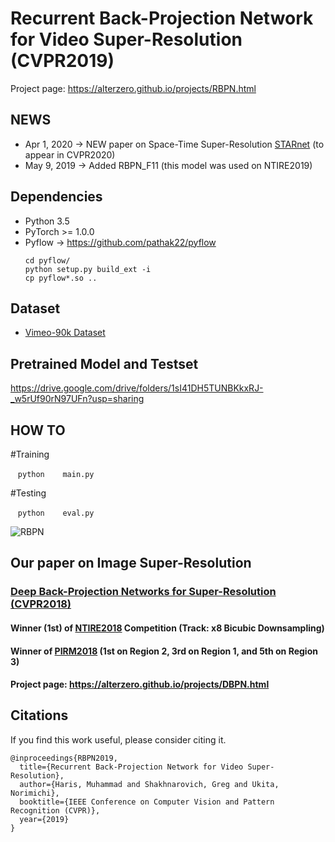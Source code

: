 # Recurrent Back-Projection Network for Video Super-Resolution (CVPR2019)

Project page: https://alterzero.github.io/projects/RBPN.html

## NEWS
* Apr 1, 2020 -> NEW paper on Space-Time Super-Resolution [STARnet](https://github.com/alterzero/STARnet) (to appear in CVPR2020)
* May 9, 2019 -> Added RBPN_F11 (this model was used on NTIRE2019)

## Dependencies
* Python 3.5
* PyTorch >= 1.0.0
* Pyflow -> https://github.com/pathak22/pyflow
  ```Shell
  cd pyflow/
  python setup.py build_ext -i
  cp pyflow*.so ..
  ```

## Dataset
* [Vimeo-90k Dataset](http://toflow.csail.mit.edu)

## Pretrained Model and Testset
https://drive.google.com/drive/folders/1sI41DH5TUNBKkxRJ-_w5rUf90rN97UFn?usp=sharing

## HOW TO

#Training

    ```python
    main.py
    ```

#Testing

    ```python
    eval.py
    ```

![RBPN](https://alterzero.github.io/projects/RBPN.png)

## Our paper on Image Super-Resolution
### [Deep Back-Projection Networks for Super-Resolution (CVPR2018)](https://github.com/alterzero/DBPN-Pytorch)
#### Winner (1st) of [NTIRE2018](http://openaccess.thecvf.com/content_cvpr_2018_workshops/papers/w13/Timofte_NTIRE_2018_Challenge_CVPR_2018_paper.pdf) Competition (Track: x8 Bicubic Downsampling)
#### Winner of [PIRM2018](https://arxiv.org/pdf/1809.07517.pdf) (1st on Region 2, 3rd on Region 1, and 5th on Region 3)
#### Project page: https://alterzero.github.io/projects/DBPN.html


## Citations
If you find this work useful, please consider citing it.
```
@inproceedings{RBPN2019,
  title={Recurrent Back-Projection Network for Video Super-Resolution},
  author={Haris, Muhammad and Shakhnarovich, Greg and Ukita, Norimichi},
  booktitle={IEEE Conference on Computer Vision and Pattern Recognition (CVPR)},
  year={2019}
}
```
